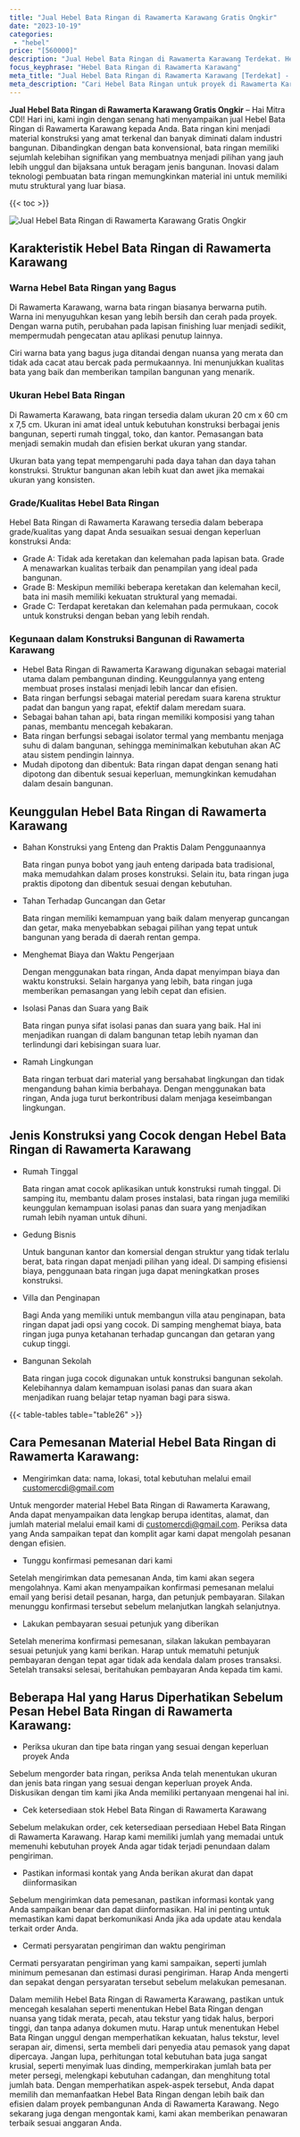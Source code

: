 ```yaml
---
title: "Jual Hebel Bata Ringan di Rawamerta Karawang Gratis Ongkir"
date: "2023-10-19"
categories:
 - "hebel"
price: "[560000]"
description: "Jual Hebel Bata Ringan di Rawamerta Karawang Terdekat. Hebel Bata Ringan ini sering dipakai dalam proyek pembangunan sebagai bahan bangunan yang tahan lama dan berkualitas. Hubungi kami untuk informasi lebih lanjut."
focus_keyphrase: "Hebel Bata Ringan di Rawamerta Karawang"
meta_title: "Jual Hebel Bata Ringan di Rawamerta Karawang [Terdekat] - CDI"
meta_description: "Cari Hebel Bata Ringan untuk proyek di Rawamerta Karawang? Kami menyediakan Hebel Bata Ringan berkualitas untuk bahan bangunan dinding. Segera dapatkan penawaran terbaik."
---
```


**Jual Hebel Bata Ringan di Rawamerta Karawang Gratis Ongkir** – Hai Mitra CDI! Hari ini, kami ingin dengan senang hati menyampaikan jual Hebel Bata Ringan di Rawamerta Karawang kepada Anda. Bata ringan kini menjadi material konstruksi yang amat terkenal dan banyak diminati dalam industri bangunan. Dibandingkan dengan bata konvensional, bata ringan memiliki sejumlah kelebihan signifikan yang membuatnya menjadi pilihan yang jauh lebih unggul dan bijaksana untuk beragam jenis bangunan. Inovasi dalam teknologi pembuatan bata ringan memungkinkan material ini untuk memiliki mutu struktural yang luar biasa.

{{< toc >}}

![Jual Hebel Bata Ringan di Rawamerta Karawang Gratis Ongkir](/images/hebel/hebel-bataringan-01.jpg)

## Karakteristik Hebel Bata Ringan di Rawamerta Karawang

### Warna Hebel Bata Ringan yang Bagus

Di Rawamerta Karawang, warna bata ringan biasanya berwarna putih. Warna ini menyuguhkan kesan yang lebih bersih dan cerah pada proyek. Dengan warna putih, perubahan pada lapisan finishing luar menjadi sedikit, mempermudah pengecatan atau aplikasi penutup lainnya.

Ciri warna bata yang bagus juga ditandai dengan nuansa yang merata dan tidak ada cacat atau bercak pada permukaannya. Ini menunjukkan kualitas bata yang baik dan memberikan tampilan bangunan yang menarik.

### Ukuran Hebel Bata Ringan

Di Rawamerta Karawang, bata ringan tersedia dalam ukuran 20 cm x 60 cm x 7,5 cm. Ukuran ini amat ideal untuk kebutuhan konstruksi berbagai jenis bangunan, seperti rumah tinggal, toko, dan kantor. Pemasangan bata menjadi semakin mudah dan efisien berkat ukuran yang standar.

Ukuran bata yang tepat mempengaruhi pada daya tahan dan daya tahan konstruksi. Struktur bangunan akan lebih kuat dan awet jika memakai ukuran yang konsisten.

### Grade/Kualitas Hebel Bata Ringan

Hebel Bata Ringan di Rawamerta Karawang tersedia dalam beberapa grade/kualitas yang dapat Anda sesuaikan sesuai dengan keperluan konstruksi Anda:

*   Grade A: Tidak ada keretakan dan kelemahan pada lapisan bata. Grade A menawarkan kualitas terbaik dan penampilan yang ideal pada bangunan.
*   Grade B: Meskipun memiliki beberapa keretakan dan kelemahan kecil, bata ini masih memiliki kekuatan struktural yang memadai.
*   Grade C: Terdapat keretakan dan kelemahan pada permukaan, cocok untuk konstruksi dengan beban yang lebih rendah.

### Kegunaan dalam Konstruksi Bangunan di Rawamerta Karawang

*   Hebel Bata Ringan di Rawamerta Karawang digunakan sebagai material utama dalam pembangunan dinding. Keunggulannya yang enteng membuat proses instalasi menjadi lebih lancar dan efisien.
*   Bata ringan berfungsi sebagai material peredam suara karena struktur padat dan bangun yang rapat, efektif dalam meredam suara.
*   Sebagai bahan tahan api, bata ringan memiliki komposisi yang tahan panas, membantu mencegah kebakaran.
*   Bata ringan berfungsi sebagai isolator termal yang membantu menjaga suhu di dalam bangunan, sehingga meminimalkan kebutuhan akan AC atau sistem pendingin lainnya.
*   Mudah dipotong dan dibentuk: Bata ringan dapat dengan senang hati dipotong dan dibentuk sesuai keperluan, memungkinkan kemudahan dalam desain bangunan.

## Keunggulan Hebel Bata Ringan di Rawamerta Karawang

*   Bahan Konstruksi yang Enteng dan Praktis Dalam Penggunaannya

    Bata ringan punya bobot yang jauh enteng daripada bata tradisional, maka memudahkan dalam proses konstruksi. Selain itu, bata ringan juga praktis dipotong dan dibentuk sesuai dengan kebutuhan.
*   Tahan Terhadap Guncangan dan Getar

    Bata ringan memiliki kemampuan yang baik dalam menyerap guncangan dan getar, maka menyebabkan sebagai pilihan yang tepat untuk bangunan yang berada di daerah rentan gempa.
*   Menghemat Biaya dan Waktu Pengerjaan

    Dengan menggunakan bata ringan, Anda dapat menyimpan biaya dan waktu konstruksi. Selain harganya yang lebih, bata ringan juga memberikan pemasangan yang lebih cepat dan efisien.
*   Isolasi Panas dan Suara yang Baik

    Bata ringan punya sifat isolasi panas dan suara yang baik. Hal ini menjadikan ruangan di dalam bangunan tetap lebih nyaman dan terlindungi dari kebisingan suara luar.
*   Ramah Lingkungan

    Bata ringan terbuat dari material yang bersahabat lingkungan dan tidak mengandung bahan kimia berbahaya. Dengan menggunakan bata ringan, Anda juga turut berkontribusi dalam menjaga keseimbangan lingkungan.

## Jenis Konstruksi yang Cocok dengan Hebel Bata Ringan di Rawamerta Karawang

*   Rumah Tinggal

    Bata ringan amat cocok aplikasikan untuk konstruksi rumah tinggal. Di samping itu, membantu dalam proses instalasi, bata ringan juga memiliki keunggulan kemampuan isolasi panas dan suara yang menjadikan rumah lebih nyaman untuk dihuni.
*   Gedung Bisnis

    Untuk bangunan kantor dan komersial dengan struktur yang tidak terlalu berat, bata ringan dapat menjadi pilihan yang ideal. Di samping efisiensi biaya, penggunaan bata ringan juga dapat meningkatkan proses konstruksi.
*   Villa dan Penginapan

    Bagi Anda yang memiliki untuk membangun villa atau penginapan, bata ringan dapat jadi opsi yang cocok. Di samping menghemat biaya, bata ringan juga punya ketahanan terhadap guncangan dan getaran yang cukup tinggi.
*   Bangunan Sekolah

    Bata ringan juga cocok digunakan untuk konstruksi bangunan sekolah. Kelebihannya dalam kemampuan isolasi panas dan suara akan menjadikan ruang belajar tetap nyaman bagi para siswa.

{{< table-tables table="table26" >}}

## Cara Pemesanan Material Hebel Bata Ringan di Rawamerta Karawang:

*   Mengirimkan data: nama, lokasi, total kebutuhan melalui email customercdi@gmail.com

Untuk mengorder material Hebel Bata Ringan di Rawamerta Karawang, Anda dapat menyampaikan data lengkap berupa identitas, alamat, dan jumlah material melalui email kami di customercdi@gmail.com. Periksa data yang Anda sampaikan tepat dan komplit agar kami dapat mengolah pesanan dengan efisien.
*   Tunggu konfirmasi pemesanan dari kami

Setelah mengirimkan data pemesanan Anda, tim kami akan segera mengolahnya. Kami akan menyampaikan konfirmasi pemesanan melalui email yang berisi detail pesanan, harga, dan petunjuk pembayaran. Silakan menunggu konfirmasi tersebut sebelum melanjutkan langkah selanjutnya.
*   Lakukan pembayaran sesuai petunjuk yang diberikan

Setelah menerima konfirmasi pemesanan, silakan lakukan pembayaran sesuai petunjuk yang kami berikan. Harap untuk mematuhi petunjuk pembayaran dengan tepat agar tidak ada kendala dalam proses transaksi. Setelah transaksi selesai, beritahukan pembayaran Anda kepada tim kami.

## Beberapa Hal yang Harus Diperhatikan Sebelum Pesan Hebel Bata Ringan di Rawamerta Karawang:

*   Periksa ukuran dan tipe bata ringan yang sesuai dengan keperluan proyek Anda

Sebelum mengorder bata ringan, periksa Anda telah menentukan ukuran dan jenis bata ringan yang sesuai dengan keperluan proyek Anda. Diskusikan dengan tim kami jika Anda memiliki pertanyaan mengenai hal ini.
*   Cek ketersediaan stok Hebel Bata Ringan di Rawamerta Karawang

Sebelum melakukan order, cek ketersediaan persediaan Hebel Bata Ringan di Rawamerta Karawang. Harap kami memiliki jumlah yang memadai untuk memenuhi kebutuhan proyek Anda agar tidak terjadi penundaan dalam pengiriman.
*   Pastikan informasi kontak yang Anda berikan akurat dan dapat diinformasikan

Sebelum mengirimkan data pemesanan, pastikan informasi kontak yang Anda sampaikan benar dan dapat diinformasikan. Hal ini penting untuk memastikan kami dapat berkomunikasi Anda jika ada update atau kendala terkait order Anda.
*   Cermati persyaratan pengiriman dan waktu pengiriman

Cermati persyaratan pengiriman yang kami sampaikan, seperti jumlah minimum pemesanan dan estimasi durasi pengiriman. Harap Anda mengerti dan sepakat dengan persyaratan tersebut sebelum melakukan pemesanan.

Dalam memilih Hebel Bata Ringan di Rawamerta Karawang, pastikan untuk mencegah kesalahan seperti menentukan Hebel Bata Ringan dengan nuansa yang tidak merata, pecah, atau tekstur yang tidak halus, berpori tinggi, dan tanpa adanya dokumen mutu. Harap untuk menentukan Hebel Bata Ringan unggul dengan memperhatikan kekuatan, halus tekstur, level serapan air, dimensi, serta membeli dari penyedia atau pemasok yang dapat dipercaya. Jangan lupa, perhitungan total kebutuhan bata juga sangat krusial, seperti menyimak luas dinding, memperkirakan jumlah bata per meter persegi, melengkapi kebutuhan cadangan, dan menghitung total jumlah bata. Dengan memperhatikan aspek-aspek tersebut, Anda dapat memilih dan memanfaatkan Hebel Bata Ringan dengan lebih baik dan efisien dalam proyek pembangunan Anda di Rawamerta Karawang. Nego sekarang juga dengan mengontak kami, kami akan memberikan penawaran terbaik sesuai anggaran Anda.